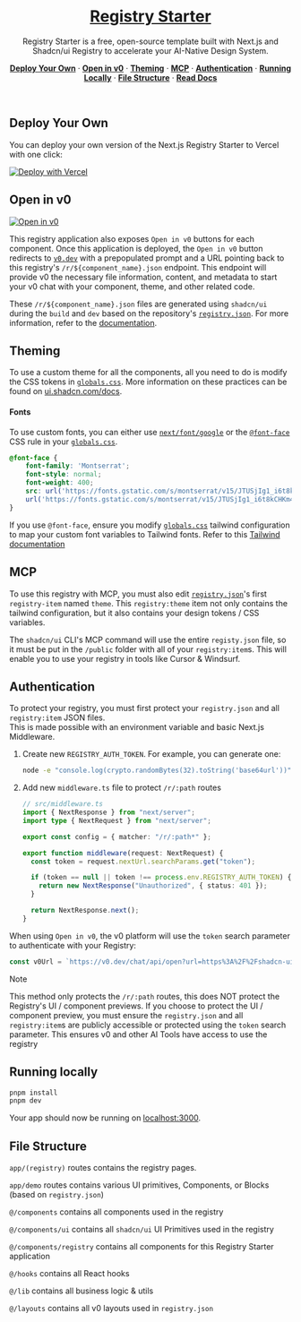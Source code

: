 <a href="https://shadcn-ui-registry-starter-gray.vercel.app/">
  <h1 align="center">Registry Starter</h1>
</a>

<p align="center">
    Registry Starter is a free, open-source template built with Next.js and Shadcn/ui Registry to accelerate your AI-Native Design System.
</p>

<p align="center">
  <a href="#deploy-your-own"><strong>Deploy Your Own</strong></a> ·
  <a href="#open-in-v0"><strong>Open in v0</strong></a> ·
  <a href="#theming"><strong>Theming</strong></a> ·
  <a href="#mcp"><strong>MCP</strong></a> ·
  <a href="#authentication"><strong>Authentication</strong></a> ·
  <a href="#running-locally"><strong>Running Locally</strong></a> ·
  <a href="#file-structure"><strong>File Structure</strong></a> ·
  <a href="https://ui.shadcn.com/docs/registry"><strong>Read Docs</strong></a>
</p>
<br/>

## Deploy Your Own

You can deploy your own version of the Next.js Registry Starter to Vercel with one click:

[![Deploy with Vercel](https://vercel.com/button)](https://vercel.com/new/clone?repository-url=https%3A%2F%2Fgithub.com%2Fvercel%2Fregistry-starter&project-name=my-registry&repository-name=my-registry&demo-title=Registry%20Starter&demo-description=Registry%20Starter%20is%20a%20free%2C%20open-source%20template%20built%20with%20Next.js%20and%20Shadcn%2Fui%20Registry%20to%20accelerate%20your%20AI-Native%20Design%20System.&demo-url=https%3A%2F%2Fshadcn-ui-registry-starter-gray.vercel.app&demo-image=%2F%2Fshadcn-ui-registry-starter-gray.vercel.app%2Fpreview.png)

## Open in v0

[![Open in v0](https://shadcn-ui-registry-starter-gray.vercel.app/open-in-v0.svg)](https://v0.dev/chat/api/open?title=Dashboard+Kit&prompt=These+are+existing+design+system+styles+and+files.+Please+utilize+them+alongside+base+components+to+build.&url=https%3A%2F%2Fshadcn-ui-registry-starter-gray.vercel.app%2Fr%2Fdashboard.json)

This registry application also exposes `Open in v0` buttons for each component. Once this application is deployed, the
`Open in v0` button redirects to [`v0.dev`](https://v0.dev) with a prepopulated prompt and a URL pointing back to this
registry's `/r/${component_name}.json` endpoint. This endpoint will provide v0 the necessary file information, content,
and metadata to start your v0 chat with your component, theme, and other related code.

These `/r/${component_name}.json` files are generated using `shadcn/ui` during the `build` and `dev` based on the
repository's [`registry.json`](./registry.json). For more information, refer to the
[documentation](https://ui.shadcn.com/docs/registry/registry-json).

## Theming

To use a custom theme for all the components, all you need to do is modify the CSS tokens in
[`globals.css`](./src/app/globals.css). More information on these practices can be found
on [ui.shadcn.com/docs](https://ui.shadcn.com/docs).

#### Fonts

To use custom fonts, you can either use [
`next/font/google`](https://nextjs.org/docs/pages/getting-started/fonts#google-fonts) or the 
[`@font-face`](https://developer.mozilla.org/en-US/docs/Web/CSS/@font-face) CSS rule in your 
[`globals.css`](./src/app/globals.css).

```css
@font-face {
    font-family: 'Montserrat';
    font-style: normal;
    font-weight: 400;
    src: url('https://fonts.gstatic.com/s/montserrat/v15/JTUSjIg1_i6t8kCHKm45xW5rygbi49c.woff2') format('woff2'),
    url('https://fonts.gstatic.com/s/montserrat/v15/JTUSjIg1_i6t8kCHKm45xW5rygbj49c.woff') format('woff');
}
```

If you use `@font-face`, ensure you modify [`globals.css`](src/app/globals.css) tailwind configuration to map 
your custom font variables to Tailwind fonts. Refer to this
[Tailwind documentation](https://tailwindcss.com/docs/font-family#customizing-your-theme)

## MCP

To use this registry with MCP, you must also edit [`registry.json`](./registry.json)'s first
`registry-item` named `theme`. This `registry:theme` item not only contains the tailwind configuration, but it also
contains your design tokens / CSS variables.

The `shadcn/ui` CLI's MCP command will use the entire `registy.json` file, so it must be put in the `/public` folder
with all of your `registry:item`s. This will enable you to use your registry in tools like Cursor & Windsurf.

## Authentication

To protect your registry, you must first protect your `registry.json` and all `registry:item` JSON files.  
This is made possible with an environment variable and basic Next.js Middleware.

1. Create new `REGISTRY_AUTH_TOKEN`. For example, you can generate one:

    ```bash
    node -e "console.log(crypto.randomBytes(32).toString('base64url'))"
    ```

2. Add new `middleware.ts` file to protect `/r/:path` routes

    ```ts
    // src/middleware.ts
    import { NextResponse } from "next/server";
    import type { NextRequest } from "next/server";
    
    export const config = { matcher: "/r/:path*" };
    
    export function middleware(request: NextRequest) {
      const token = request.nextUrl.searchParams.get("token");
    
      if (token == null || token !== process.env.REGISTRY_AUTH_TOKEN) {
        return new NextResponse("Unauthorized", { status: 401 });
      }
    
      return NextResponse.next();
    }
    
    ```

When using `Open in v0`, the v0 platform will use the `token` search parameter to authenticate with your Registry:

```ts
const v0Url = `https://v0.dev/chat/api/open?url=https%3A%2F%2Fshadcn-ui-registry-starter-gray.vercel.app%2Fr%2Faccordion.json&token=${process.env.REGISTRY_AUTH_TOKEN}`
```

> [!NOTE]  
> This method only protects the `/r/:path` routes, this does NOT protect the Registry's UI / component previews. If you
> choose to protect the UI / component preview, you must ensure the `registry.json` and all `registry:item`s are 
> publicly accessible or protected using the `token` search parameter. This ensures v0 and other AI Tools have access to
> use the registry
    

## Running locally

```bash
pnpm install
pnpm dev
```

Your app should now be running on [localhost:3000](http://localhost:3000).

## File Structure

`app/(registry)` routes contains the registry pages.

`app/demo` routes contains various UI primitives, Components, or Blocks (based on `registry.json`)

`@/components` contains all components used in the registry

`@/components/ui` contains all `shadcn/ui` UI Primitives used in the registry

`@/components/registry` contains all components for this Registry Starter application

`@/hooks` contains all React hooks

`@/lib` contains all business logic & utils

`@/layouts` contains all v0 layouts used in `registry.json`